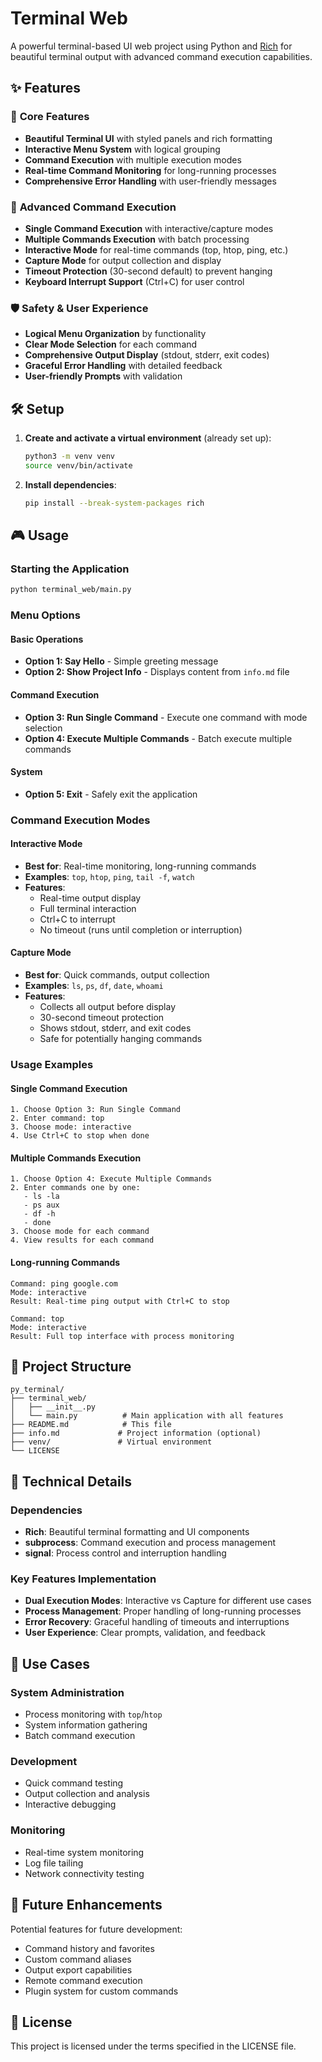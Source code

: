 # Terminal Web

A powerful terminal-based UI web project using Python and [Rich](https://github.com/Textualize/rich) for beautiful terminal output with advanced command execution capabilities.

## ✨ Features

### 🎯 **Core Features**
- **Beautiful Terminal UI** with styled panels and rich formatting
- **Interactive Menu System** with logical grouping
- **Command Execution** with multiple execution modes
- **Real-time Command Monitoring** for long-running processes
- **Comprehensive Error Handling** with user-friendly messages

### 🚀 **Advanced Command Execution**
- **Single Command Execution** with interactive/capture modes
- **Multiple Commands Execution** with batch processing
- **Interactive Mode** for real-time commands (top, htop, ping, etc.)
- **Capture Mode** for output collection and display
- **Timeout Protection** (30-second default) to prevent hanging
- **Keyboard Interrupt Support** (Ctrl+C) for user control

### 🛡️ **Safety & User Experience**
- **Logical Menu Organization** by functionality
- **Clear Mode Selection** for each command
- **Comprehensive Output Display** (stdout, stderr, exit codes)
- **Graceful Error Handling** with detailed feedback
- **User-friendly Prompts** with validation

## 🛠️ Setup

1. **Create and activate a virtual environment** (already set up):
   ```sh
   python3 -m venv venv
   source venv/bin/activate
   ```

2. **Install dependencies**:
   ```sh
   pip install --break-system-packages rich
   ```

## 🎮 Usage

### **Starting the Application**
```sh
python terminal_web/main.py
```

### **Menu Options**

#### **Basic Operations**
- **Option 1: Say Hello** - Simple greeting message
- **Option 2: Show Project Info** - Displays content from `info.md` file

#### **Command Execution**
- **Option 3: Run Single Command** - Execute one command with mode selection
- **Option 4: Execute Multiple Commands** - Batch execute multiple commands

#### **System**
- **Option 5: Exit** - Safely exit the application

### **Command Execution Modes**

#### **Interactive Mode**
- **Best for**: Real-time monitoring, long-running commands
- **Examples**: `top`, `htop`, `ping`, `tail -f`, `watch`
- **Features**: 
  - Real-time output display
  - Full terminal interaction
  - Ctrl+C to interrupt
  - No timeout (runs until completion or interruption)

#### **Capture Mode**
- **Best for**: Quick commands, output collection
- **Examples**: `ls`, `ps`, `df`, `date`, `whoami`
- **Features**:
  - Collects all output before display
  - 30-second timeout protection
  - Shows stdout, stderr, and exit codes
  - Safe for potentially hanging commands

### **Usage Examples**

#### **Single Command Execution**
```
1. Choose Option 3: Run Single Command
2. Enter command: top
3. Choose mode: interactive
4. Use Ctrl+C to stop when done
```

#### **Multiple Commands Execution**
```
1. Choose Option 4: Execute Multiple Commands
2. Enter commands one by one:
   - ls -la
   - ps aux
   - df -h
   - done
3. Choose mode for each command
4. View results for each command
```

#### **Long-running Commands**
```
Command: ping google.com
Mode: interactive
Result: Real-time ping output with Ctrl+C to stop

Command: top
Mode: interactive  
Result: Full top interface with process monitoring
```

## 📁 Project Structure
```
py_terminal/
├── terminal_web/
│   ├── __init__.py
│   └── main.py          # Main application with all features
├── README.md            # This file
├── info.md             # Project information (optional)
├── venv/               # Virtual environment
└── LICENSE
```

## 🔧 Technical Details

### **Dependencies**
- **Rich**: Beautiful terminal formatting and UI components
- **subprocess**: Command execution and process management
- **signal**: Process control and interruption handling

### **Key Features Implementation**
- **Dual Execution Modes**: Interactive vs Capture for different use cases
- **Process Management**: Proper handling of long-running processes
- **Error Recovery**: Graceful handling of timeouts and interruptions
- **User Experience**: Clear prompts, validation, and feedback

## 🎯 Use Cases

### **System Administration**
- Process monitoring with `top`/`htop`
- System information gathering
- Batch command execution

### **Development**
- Quick command testing
- Output collection and analysis
- Interactive debugging

### **Monitoring**
- Real-time system monitoring
- Log file tailing
- Network connectivity testing

## 🚀 Future Enhancements

Potential features for future development:
- Command history and favorites
- Custom command aliases
- Output export capabilities
- Remote command execution
- Plugin system for custom commands

## 📝 License

This project is licensed under the terms specified in the LICENSE file. 